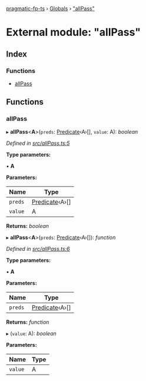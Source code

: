 [pragmatic-fp-ts](../README.md) › [Globals](../globals.md) › ["allPass"](_allpass_.md)

# External module: "allPass"

## Index

### Functions

* [allPass](_allpass_.md#allpass)

## Functions

###  allPass

▸ **allPass**<**A**>(`preds`: [Predicate](_types_.md#predicate)‹A›[], `value`: A): *boolean*

*Defined in [src/allPass.ts:5](https://github.com/hermann-p/pragmatic-fp-ts/blob/d79a7fd/src/allPass.ts#L5)*

**Type parameters:**

▪ **A**

**Parameters:**

Name | Type |
------ | ------ |
`preds` | [Predicate](_types_.md#predicate)‹A›[] |
`value` | A |

**Returns:** *boolean*

▸ **allPass**<**A**>(`preds`: [Predicate](_types_.md#predicate)‹A›[]): *function*

*Defined in [src/allPass.ts:6](https://github.com/hermann-p/pragmatic-fp-ts/blob/d79a7fd/src/allPass.ts#L6)*

**Type parameters:**

▪ **A**

**Parameters:**

Name | Type |
------ | ------ |
`preds` | [Predicate](_types_.md#predicate)‹A›[] |

**Returns:** *function*

▸ (`value`: A): *boolean*

**Parameters:**

Name | Type |
------ | ------ |
`value` | A |
